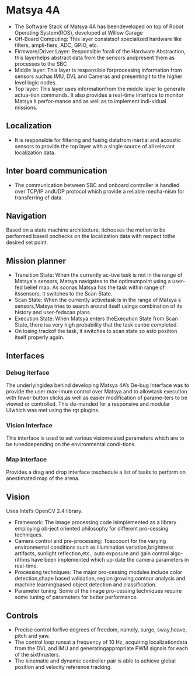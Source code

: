 # Matsya 4A
* The  Software  Stack  of  Matsya  4A  has  beendeveloped on top of Robot Operating System(ROS), developed at Willow Garage
* Off-Board Computing:  This layer consistsof specialized hardware like filters, ampli-fiers, ADC, GPIO, etc.  
* Firmware/Driver  Layer:   Responsible  forall of the Hardware Abstraction, this layerhelps abstract data from the sensors andpresent them as processes to the SBC
* Middle layer:  This layer is responsible forprocessing information from sensors suchas IMU, DVL and Cameras and presentingit to the higher level logic nodes.
* Top  layer:   This  layer  uses  informationfrom  the  middle  layer  to  generate  actua-tion  commands.   It  also  provides  a  real-time interface to monitor Matsya ́s perfor-mance and as well as to implement indi-vidual missions.
## Localization
*  It  is  responsible  for  filtering  and  fusing  datafrom  inertial  and  acoustic  sensors  to  provide the top layer with a single source of all relevant localization data. 
## Inter board communication
* The   communication   between   SBC   and   onboard controller is handled over TCP/IP andUDP protocol which provide a reliable mecha-nism for transferring of data. 
## Navigation
Based  on  a  state  machine  architecture,  itchooses the motion to be performed based onchecks on the localization data with respect tothe desired set point.
## Mission planner
* Transition State:  When the currently ac-tive  task  is  not  in  the  range  of  Matsya's sensors, Matsya navigates to the optimumpoint using a user-fed belief map.  As soonas Matsya has the task within range of itssensors, it switches to the Scan State.
* Scan  State:   When  the  currently  activetask  is  in  the  range  of  Matsya ́s  sensors,Matsya tries to search around itself usinga combination of its history and user-fedscan  plans.
* Execution State:  When Matsya enters theExecution State from Scan State, there isa very high probability that the task canbe completed.
* On losing trackof the task, it switches to scan state so asto position itself properly again.
## Interfaces
### Debug iterface
The underlyingidea  behind  developing  Matsya  4A’s  De-bug Interface was to provide the user max-imum  control  over  Matsya  and  to  allowtask  execution  with  fewer  button  clicks,as  well  as  easier  modification  of  parame-ters to be viewed or controlled.  This de-manded for a responsive and modular UIwhich was met using the rqt plugins.
### Vision Interface
This interface is used to set various visionrelated parameters which are to be tuneddepending  on  the  environmental  condi-tions.
### Map interface
Provides  a  drag  and  drop  interface  toschedule a list of tasks to perform on anestimated map of the arena.
## Vision
Uses Intel’s OpenCV 2.4 library.
* Framework:  The image processing code isimplemented  as  a  library  employing  ob-ject oriented philosophy for different pro-cessing  techniques. 
* Camera  control  and  pre-processing:   Toaccount   for   the   varying   environmental conditions such as illumination variation,brightness   artifacts,   sunlight   reflection,etc., auto exposure and gain control algo-rithms have been implemented which up-date the camera parameters in real-time.
* Processing  techniques:   The  major  pro-cessing  modules  include  color  detection,shape  based  validation,  region  growing,contour   analysis   and   machine   learningbased  object  detection  and  classification.
* Parameter tuning: Some of the image pro-cessing techniques require some tuning of parameters for better performance.
## Controls
* Precise control forfive  degrees  of  freedom,  namely,  surge,  sway,heave,  pitch  and  yaw.
* The  control  loop  runsat a frequency of 10 Hz, acquiring localizationdata  from  the  DVL  and  IMU  and  generatingappropriate  PWM  signals  for  each  of  the  sixthrusters. 
* The kinematic  and  dynamic  controller  pair  is  able  to achieve  global  position  and  velocity  reference tracking.

